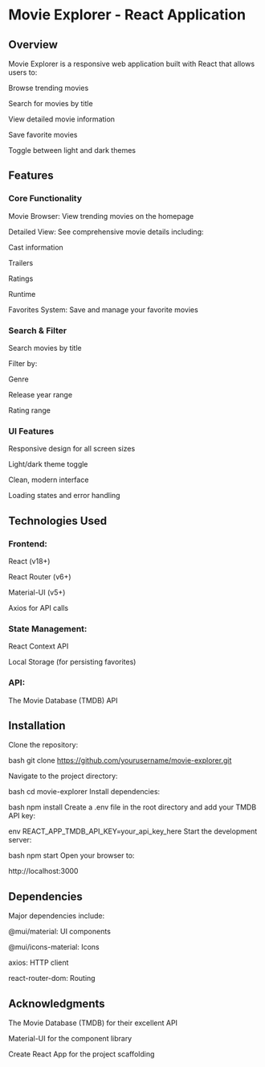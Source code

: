 # Movie Explorer - React Application

## Overview

Movie Explorer is a responsive web application built with React that allows users to:

Browse trending movies

Search for movies by title

View detailed movie information

Save favorite movies

Toggle between light and dark themes

## Features
### Core Functionality

Movie Browser: View trending movies on the homepage

Detailed View: See comprehensive movie details including:

Cast information

Trailers

Ratings

Runtime

Favorites System: Save and manage your favorite movies

### Search & Filter
Search movies by title

Filter by:

Genre

Release year range

Rating range

### UI Features
Responsive design for all screen sizes

Light/dark theme toggle

Clean, modern interface

Loading states and error handling

## Technologies Used

### Frontend:

React (v18+)

React Router (v6+)

Material-UI (v5+)

Axios for API calls

### State Management:

React Context API

Local Storage (for persisting favorites)

### API:

The Movie Database (TMDB) API

## Installation
Clone the repository:

bash
git clone https://github.com/yourusername/movie-explorer.git

Navigate to the project directory:

bash
cd movie-explorer
Install dependencies:

bash
npm install
Create a .env file in the root directory and add your TMDB API key:

env
REACT_APP_TMDB_API_KEY=your_api_key_here
Start the development server:

bash
npm start
Open your browser to:

http://localhost:3000

## Dependencies

Major dependencies include:

@mui/material: UI components

@mui/icons-material: Icons

axios: HTTP client

react-router-dom: Routing

## Acknowledgments

The Movie Database (TMDB) for their excellent API

Material-UI for the component library

Create React App for the project scaffolding
